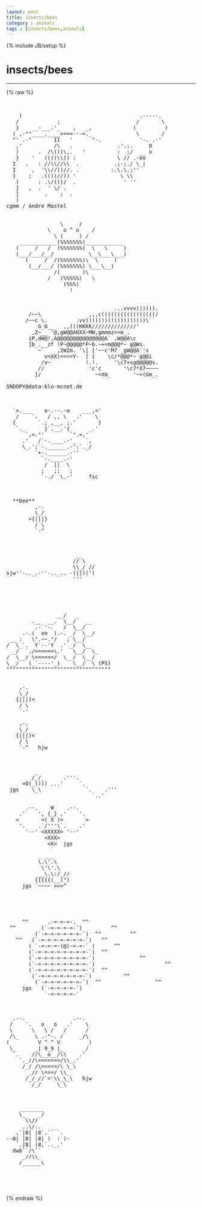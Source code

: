 ```yaml
---
layout: post
title: insects/bees
category : animals
tags : [insects/bees,animals]
---
```

{% include JB/setup %}
# insects/bees
---
{% raw %}
<pre>


    )                                     .-----.
   /            ;                        /       \
   }    __-___.&#039;_    ,   _,             (         )
  ( ,-&quot;&quot;____,____&gt;===---=._              \       /
  &quot;&#039; .-&quot;       II   &#039;      &quot;-.            &#039;-. .-&#039;
   ,&#039;          /\   .              .&#039;.:.     O
   )      .  /\())\,.   &#039;          :  ;/     o
   }    &#039;   (())\\)) :             \ // .-öö
  I   .   : //\\//\\  .           .;-;./ \_|
  I     ,  &#039;\\//))//. .          :.\.\.;&#039;&#039;
  }    ;   .(())//)) &#039;              \ \\
   )      : .\/())/  .               &#039; &#039;&#039;
   ]   ,  .  &#039; \/ .
   ]        .    ;  .
   )
cgmm / Andre Mastel


                 \     /
             \    o ^ o    /
               \ (     ) /
    ____________(%%%%%%%)____________
   (     /   /  )%%%%%%%(  \   \     )
   (___/___/__/           \__\___\___)
      (     /  /(%%%%%%%)\  \     )
       (__/___/ (%%%%%%%) \___\__)
               /(       )\
             /   (%%%%%)   \
                  (%%%)
                    !


                                  ...vvvv)))))).
       /~~\               ,,,c(((((((((((((((((/
      /~~c \.         .vv)))))))))))))))))))\``
          G_G__   ,,(((KKKK//////////////&#039;
        ,Z~__ &#039;@,gW@@AKXX~MW,gmmmz==m_.
       iP,dW@!,A@@@@@@@@@@@@@@@A` ,W@@A\c
       ]b_.__zf !P~@@@@@*P~b.~+=m@@@*~ g@Ws.
          ~`    ,2W2m. &#039;\[ [&#039;~~c&#039;M7 _gW@@A`&#039;s
            v=XX)====Y-  [ [    \c/*@@@*~ g@@i
           /v~           !.!.     &#039;\c7+sg@@@@@s.
          //              &#039;c&#039;c       &#039;\c7*X7~~~~
         ]/                 ~=Xm_       &#039;~=(Gm_.

SNOOPY@data-klo-mcnet.de



  `&gt;.___    o-.--.-o    ___,&lt;&#039; 
   /    `.   / ,, \   .&#039;    \     
  {       `.; ,__, ;.&#039;       }  
   `._      }`.__.&#039;{      _.&#039;   
      `,=.&quot;&#039;        `&quot;.=,&#039;     
     .&#039;   /`-.____.-&#039;_   `,   
     \_.&#039;;`-.______.-&#039;:`._/  
         `+-.______.-&#039;&#039;  
           `-.____.-&#039;     
            /  ||  \   
           ;   ;;   ;   
           `-./  \.-&#039;     fsc 



  **bee**
         ,-.   
         \_/   
       &gt;{|||} 
         / \   
         `-^      



                      __
                     // \
                     \\_/ //
sjw&#039;&#039;-.._.-&#039;&#039;-.._.. -(||)(&#039;)
                     &#039;&#039;&#039;





                __/   _
        .__  __.  \__/   __
         .-`&#039;-.   /  \__/
     .-.(  oo  ).-. _/  \__/
 __ :   \&quot;.~~.&quot;/   ; \__/
/  \_`.  Y`--&#039;Y  .&#039; _/  \__
 __/  `./======\.&#039;   \__/  \_
/  \__/ \======/  \__/  \__/
\__/   (_`----&#039;_)    \__/  \ (PS)
&quot;&quot;&quot;&quot;&quot;&quot;&quot;&quot;&quot;&quot;&quot;&quot;&quot;&quot;&quot;&quot;&quot;&quot;&quot;&quot;&quot;&quot;&quot;&quot;&quot;&quot;&quot;&quot;&quot;&quot;&quot;&quot;&quot;


    ,-.
    \_/
   {|||)&lt;
    / \
    `-&#039;

    ,-.
    \_/
   {|||)&lt;
    / \
    `-^   hjw



         _
        /_/_      .&#039;&#039;&#039;.
     =O(_)))) ...&#039;     `.
 jgs    \_\              `.    .&#039;&#039;&#039;
                           `..&#039;

      .--.    W    .--.
    .&#039;    &#039;, {_} ,&#039;    &#039;.
   &lt;       =( X )=       &gt;
    &#039;.    .`/&#039;&#039;&#039;\`.    .&#039;
      &#039;--&#039; &lt;XXXXX&gt; &#039;--&#039;
            &lt;XXX&gt;
             &lt;X&gt;  jgs
              `
          _ ___
          \.\&#039;.\
           \&#039;\&#039;.\
          __\.\:/_//
         {{{{{(__(&quot;)
     jgs `~~~~ &gt;&gt;&gt;^





     ^^      .-=-=-=-.  ^^
 ^^        (`-=-=-=-=-`)         ^^
         (`-=-=-=-=-=-=-`)  ^^         ^^
   ^^   (`-=-=-=-=-=-=-=-`)   ^^                            ^^
       ( `-=-=-=-(@)-=-=-` )      ^^
       (`-=-=-=-=-=-=-=-=-`)  ^^
       (`-=-=-=-=-=-=-=-=-`)              ^^
       (`-=-=-=-=-=-=-=-=-`)                      ^^
       (`-=-=-=-=-=-=-=-=-`)  ^^
        (`-=-=-=-=-=-=-=-`)          ^^
         (`-=-=-=-=-=-=-`)  ^^                 ^^
     jgs   (`-=-=-=-=-`)
            `-=-=-=-=-`



  .--.               .--.
 /    `.   o   o   .&#039;    \
 \      \   \ /   /      /
 /\_     \ .-&quot;-. /     _/\
(         V ^ ^ V         )
 \_      _| 9_9 |_      _/
  `.    //\__o__/\\    .&#039;
    `._//\=======/\\_.&#039;
     /_/ /\=====/\ \_\
       _// \===/ \\_
      /_/_//`=&#039;\\_\_\   hjw
        /_/     \_\



    ________
    \_    _/
      \\//
     ..\/..    _
   ,`|8| |8`.`` `.
--8| |8| |8| )  : )-
   `.|8| |8,`.._.&#039;
  dwb``/\``
     _//\\_      
    /______\



 </pre>
{% endraw %}
